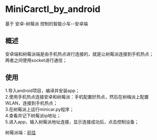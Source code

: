 # MiniCarctl_by_android
基于 安卓-树莓派 控制的智能小车--安卓端

## 概述
安卓端和树莓派端是由手机热点进行连接的，就是让树莓派连接到手机热点；  
两者之间使用socket进行通信；  

## 使用
1.导入android项目，编译并安装app；  
2.使用手机热点连接安卓和树莓派：手机配置好热点，然后在树梅派上配置WLAN，连接到手机热点；  
3.在树莓派上运行minicar.py程序；  
4.查看并记下树莓派ip地址；  
5.进入app，输入树莓派地址连接，显示连接成功后，点击控制设备；  

树莓派端：[前往](https://github.com/Boringboys/MiniCar)